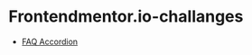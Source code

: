 # Frontendmentor.io-challanges

- [FAQ Accordion](https://bekcodingaddict.github.io/Frontendmentor.io-challanges/FAQ-accordion/)
